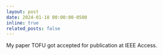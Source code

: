 ```yaml
---
layout: post
date: 2024-01-10 00:00:00-0500
inline: true
related_posts: false
---
```


My paper TOFU got accepted for publication at IEEE Access.